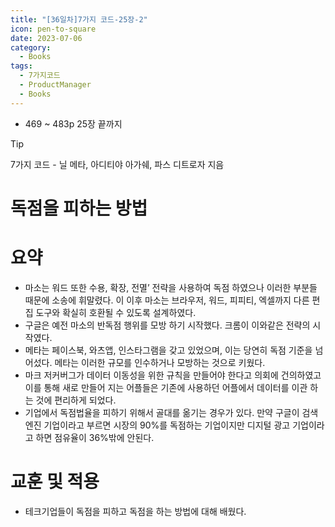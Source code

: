 ```yaml
---
title: "[36일차]7가지 코드-25장-2"
icon: pen-to-square
date: 2023-07-06
category:
  - Books
tags:
  - 7가지코드
  - ProductManager
  - Books
---
```


- 469 ~ 483p 25장 끝까지

<!-- more -->

>[!tip]
>7가지 코드 - 닐 메타, 아디티야 아가쉐, 파스 디트로자 지음


# 독점을 피하는 방법

# 요약

- 마소는 워드 또한 수용, 확장, 전멸’ 전략을 사용하여 독점 하였으나 이러한 부분들 때문에 소송에 휘말렸다. 이 이후 마소는 브라우저, 워드, 피피티, 엑셀까지 다른 편집 도구와 확실히 호환될 수 있도록 설계하였다.
- 구글은 예전 마소의 반독점 행위를 모방 하기 시작했다. 크롬이 이와같은 전략의 시작였다.
- 메타는 페이스북, 와츠앱, 인스타그램을 갖고 있었으며, 이는 당연히 독점 기준을 넘어섰다. 메타는 이러한 규모를 인수하거나 모방하는 것으로 키웠다.
- 마크 저커버그가 데이터 이동성을 위한 규칙을 만들어야 한다고 의회에 건의하였고 이를 통해 새로 만들어 지는 어플들은 기존에 사용하던 어플에서 데이터를 이관 하는 것에 편리하게 되었다.
- 기업에서 독점법율을 피하기 위해서 골대를 옮기는 경우가 있다. 만약 구글이 검색엔진 기업이라고 부르면 시장의 90%를 독점하는 기업이지만 디지털 광고 기업이라고 하면 점유율이 36%밖에 안된다.

# 교훈 및 적용

- 테크기업들이 독점을 피하고 독점을 하는 방법에 대해 배웠다.